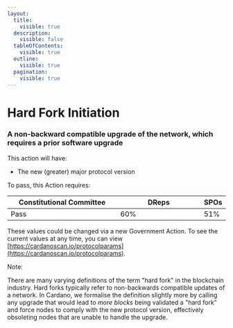 ```yaml
---
layout:
  title:
    visible: true
  description:
    visible: false
  tableOfContents:
    visible: true
  outline:
    visible: true
  pagination:
    visible: true
---
```


# Hard Fork Initiation

### A non-backward compatible upgrade of the network, which requires a prior software upgrade

This action will have:

* The new (greater) major protocol version

To pass, this Action requires:

<table><thead><tr><th width="278">Constitutional Committee</th><th width="218">DReps</th><th>SPOs</th></tr></thead><tbody><tr><td>Pass</td><td>60%</td><td>51%</td></tr></tbody></table>

These values could be changed via a new Government Action. To see the current values at any time, you can view [https://cardanoscan.io/protocolparams](https://cardanoscan.io/protocolparams).

Note:

There are many varying definitions of the term "hard fork" in the blockchain industry. Hard forks typically refer to non-backwards compatible updates of a network. In Cardano, we formalise the definition slightly more by calling any upgrade that would lead to _more blocks_ being validated a "hard fork" and force nodes to comply with the new protocol version, effectively obsoleting nodes that are unable to handle the upgrade.
